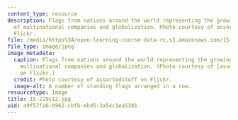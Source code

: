```yaml
---
content_type: resource
description: Flags from nations around the world representing the growing saliency
  of multinational companies and globalization. Photo courtesy of assortedstuff on
  Flickr.
file: /media/https%3A/open-learning-course-data-rc.s3.amazonaws.com/15-229-managing-global-integration-spring-2012/49f57fa6b961cbfbebd53a54c1ea5381_15-229s12.jpg
file_type: image/jpeg
image_metadata:
  caption: Flags from nations around the world representing the growing saliency of
    multinational companies and globalization. (Photo courtesy of [assortedstuff](http://www.flickr.com/photos/assortedstuff/7075229683/)
    on Flickr.)
  credit: Photo courtesy of assortedstuff on Flickr.
  image-alt: A number of standing flags arranged in a row.
resourcetype: Image
title: 15-229s12.jpg
uid: 49f57fa6-b961-cbfb-ebd5-3a54c1ea5381
---
```

